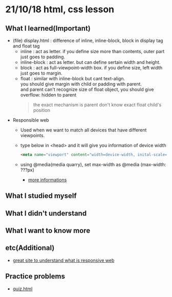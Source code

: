 # 21/10/18 html, css lesson

## What I learned(Important)

* (file) display.html : difference of inline, inline-block, block in display tag and float tag
  * inline : act as letter. if you define size more than contents, outer part just goes to padding.
  * inline-block : act as letter. but can define sertain width and height.
  * block : act as full-viewpoint-width box. if you define size, left width just goes to margin.
  * float : similar with inline-block but cant text-align.  
  you should give margin with child or padding with parent.  
  and parent can't recognize size of float object, you should give overflow: hidden to parent
    > the exact mechanism is parent don't know exact float child's position
* Responsible web
  * Used when we want to match all devices that have different viewpoints.
  * type below in \<head> and it will give you information of device width

    ```html
    <meta name="viewport" content="width=device-width, inital-scale=1.0" />
    ```

  * using @media(media quarry), set max-width as @media (max-width: ???px)
    * [more informations](https://nykim.work/84)

## What I studied myself

## What I didn't understand

## What I want to know more

## etc(Additional)

* [great site to understand what is responsive web](ttps://www.samsungsds.com/kr/company/overview/about_comp_over.html)

## Practice problems

* [quiz.html](quiz.html)
